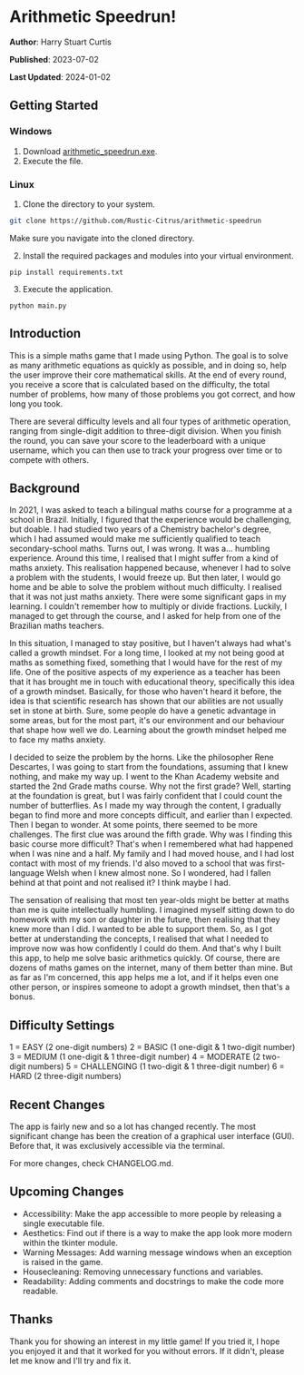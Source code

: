 # Arithmetic Speedrun!

**Author**: Harry Stuart Curtis

**Published**: 2023-07-02

**Last Updated**: 2024-01-02

## Getting Started

### Windows

1. Download [arithmetic_speedrun.exe](arithmetic_speedrun.exe).
2. Execute the file.

### Linux

1. Clone the directory to your system.

```bash
git clone https://github.com/Rustic-Citrus/arithmetic-speedrun
```

Make sure you navigate into the cloned directory.

2. Install the required packages and modules into your virtual environment.

```
pip install requirements.txt
```

3. Execute the application.

```
python main.py
```

## Introduction

This is a simple maths game that I made using Python. The goal is to solve as many arithmetic equations as quickly as possible, and in doing so, help the user improve their core mathematical skills. At the end of every round, you receive a score that is calculated based on the difficulty, the total number of problems, how many of those problems you got correct, and how long you took. 

There are several difficulty levels and all four types of arithmetic operation, ranging from single-digit addition to three-digit division. When you finish the round, you can save your score to the leaderboard with a unique username, which you can then use to track your progress over time or to compete with others.

## Background

In 2021, I was asked to teach a bilingual maths course for a programme at a school in Brazil. Initially, I figured that the experience would be challenging, but doable. I had studied two years of a Chemistry bachelor's degree, which I had assumed would make me sufficiently qualified to teach secondary-school maths. Turns out, I was wrong. It was a... humbling experience. Around this time, I realised that I might suffer from a kind of maths anxiety. This realisation happened because, whenever I had to solve a problem with the students, I would freeze up. But then later, I would go home and be able to solve the problem without much difficulty. I realised that it was not just maths anxiety. There were some significant gaps in my learning. I couldn't remember how to multiply or divide fractions. Luckily, I managed to get through the course, and I asked for help from one of the Brazilian maths teachers.

In this situation, I managed to stay positive, but I haven't always had what's called a growth mindset. For a long time, I looked at my not being good at maths as something fixed, something that I would have for the rest of my life. One of the positive aspects of my experience as a teacher has been that it has brought me in touch with educational theory, specifically this idea of a growth mindset. Basically, for those who haven't heard it before, the idea is that scientific research has shown that our abilities are not usually set in stone at birth. Sure, some people do have a genetic advantage in some areas, but for the most part, it's our environment and our behaviour that shape how well we do. Learning about the growth mindset helped me to face my maths anxiety.

I decided to seize the problem by the horns. Like the philosopher Rene Descartes, I was going to start from the foundations, assuming that I knew nothing, and make my way up. I went to the Khan Academy website and started the 2nd Grade maths course. Why not the first grade? Well, starting at the foundation is great, but I was fairly confident that I could count the number of butterflies. As I made my way through the content, I gradually began to find more and more concepts difficult, and earlier than I expected. Then I began to wonder. At some points, there seemed to be more challenges. The first clue was around the fifth grade. Why was I finding this basic course more difficult? That's when I remembered what had happened when I was nine and a half. My family and I had moved house, and I had lost contact with most of my friends. I'd also moved to a school that was first-language Welsh when I knew almost none. So I wondered, had I fallen behind at that point and not realised it? I think maybe I had.

The sensation of realising that most ten year-olds might be better at maths than me is quite intellectually humbling. I imagined myself sitting down to do homework with my son or daughter in the future, then realising that they knew more than I did. I wanted to be able to support them. So, as I got better at understanding the concepts, I realised that what I needed to improve now was how confidently I could do them. And that's why I built this app, to help me solve basic arithmetics quickly. Of course, there are dozens of maths games on the internet, many of them better than mine. But as far as I'm concerned, this app helps me a lot, and if it helps even one other person, or inspires someone to adopt a growth mindset, then that's a bonus.

## Difficulty Settings

1 = EASY (2 one-digit numbers)
2 = BASIC (1 one-digit & 1 two-digit number)
3 = MEDIUM (1 one-digit & 1 three-digit number)
4 = MODERATE (2 two-digit numbers)
5 = CHALLENGING (1 two-digit & 1 three-digit number)
6 = HARD (2 three-digit numbers)

## Recent Changes

The app is fairly new and so a lot has changed recently. The most significant change has been the creation of a graphical user interface (GUI). Before that, it was exclusively accessible via the terminal.

For more changes, check CHANGELOG.md.

## Upcoming Changes

- Accessibility: Make the app accessible to more people by releasing a single executable file.
- Aesthetics: Find out if there is a way to make the app look more modern within the tkinter module.
- Warning Messages: Add warning message windows when an exception is raised in the game.
- Housecleaning: Removing unnecessary functions and variables.
- Readability: Adding comments and docstrings to make the code more readable.

## Thanks

Thank you for showing an interest in my little game! If you tried it, I hope you enjoyed it and that it worked for you without errors. If it didn't, please let me know and I'll try and fix it.
